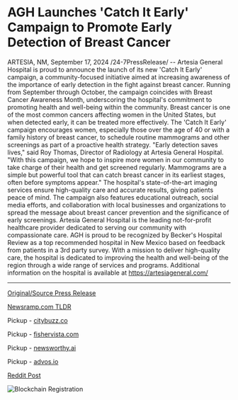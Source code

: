 # AGH Launches 'Catch It Early' Campaign to Promote Early Detection of Breast Cancer

ARTESIA, NM, September 17, 2024 /24-7PressRelease/ -- Artesia General Hospital is proud to announce the launch of its new 'Catch It Early' campaign, a community-focused initiative aimed at increasing awareness of the importance of early detection in the fight against breast cancer. Running from September through October, the campaign coincides with Breast Cancer Awareness Month, underscoring the hospital's commitment to promoting health and well-being within the community.   Breast cancer is one of the most common cancers affecting women in the United States, but when detected early, it can be treated more effectively. The 'Catch It Early' campaign encourages women, especially those over the age of 40 or with a family history of breast cancer, to schedule routine mammograms and other screenings as part of a proactive health strategy.  "Early detection saves lives," said Roy Thomas, Director of Radiology at Artesia General Hospital. "With this campaign, we hope to inspire more women in our community to take charge of their health and get screened regularly. Mammograms are a simple but powerful tool that can catch breast cancer in its earliest stages, often before symptoms appear."   The hospital's state-of-the-art imaging services ensure high-quality care and accurate results, giving patients peace of mind. The campaign also features educational outreach, social media efforts, and collaboration with local businesses and organizations to spread the message about breast cancer prevention and the significance of early screenings.  Artesia General Hospital is the leading not-for-profit healthcare provider dedicated to serving our community with compassionate care. AGH is proud to be recognized by Becker's Hospital Review as a top recommended hospital in New Mexico based on feedback from patients in a 3rd party survey. With a mission to deliver high-quality care, the hospital is dedicated to improving the health and well-being of the region through a wide range of services and programs.   Additional information on the hospital is available at https://artesiageneral.com/ 

---

[Original/Source Press Release](https://www.24-7pressrelease.com/press-release/514368/agh-launches-catch-it-early-campaign-to-promote-early-detection-of-breast-cancer)
                    

[Newsramp.com TLDR](https://newsramp.com/curated-news/artesia-general-hospital-launches-catch-it-early-breast-cancer-awareness-campaign/23e0eeb7b976782c149039bcefdbaa39) 


Pickup - [citybuzz.co](https://citybuzz.co/2024/09/17/artesia-general-hospital-launches-catch-it-early-campaign-for-breast-cancer-awareness)

Pickup - [fishervista.com](https://fishervista.com/en/artesia-general-hospital-launches-breast-cancer-early-detection-campaign/20246888)

Pickup - [newsworthy.ai](https://newsworthy.ai/curated/artesia-general-hospital-launches-breast-cancer-early-detection-campaign/20246888)

Pickup - [advos.io](https://advos.io/en/artesia-general-hospital-launches-breast-cancer-early-detection-campaign/20246888)
 



[Reddit Post](https://www.reddit.com/r/Business_NewsRamp/comments/1fistiy/artesia_general_hospital_launches_catch_it_early/) 



![Blockchain Registration](https://cdn.newsramp.app/24-7PressRelease/qrcode/249/17/mendkdBJ.webp)